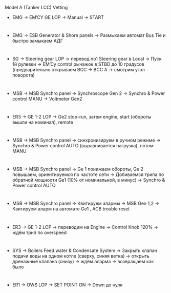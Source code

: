 Model A (Tanker LCC) Vetting
- EMG → EM’CY GE LOP → Manual → START
#
- EMG → ESB Generator & Shore panels →  Размыкаем автомат Bus Tie и быстро замыкаем АДГ
#
- SG → Steering gear LOP → перевод no1 Steering gear в Local → Пуск 1й рулевки → EM’Cy control рычажок в STBD  до 10 градусов (предварительно открываем BCC → BCC A → смотрим угол поворота)
#
- MSB → MSB Synchro panel → Synchroscope Gen 2 →  Synchro & Power control MANU → Voltmeter Gen2
#
- ER3 → GE 1-2 LOP → Ge2 stop-run, затем engine, start (обороты вышли на номинал), remote
#
- MSB → MSB Synchro panel → синхронизируем в ручном режиме →  Synchro & Power control AUTO (выравнивается нагрузка), потом MANU
#
- MSB → MSB Synchro panel → Ge 1 понижаем обороты, Ge 2 повышаем, ориентируемся по частоте сети → Добиваемся трипа по обратной мощности Ge1 (10% от номинальной, в минус) →  Synchro & Power control AUTO
#
- MSB → MSB Synchro panel → Квитируем алармы → MSB Gen 1,2 → Квитируем аларм на автомате Ge1 , ACB trouble reset
#
- ER3 → GE 1-2 LOP → переводим на Engine → Control Knob 120% → ждём трип по overspeed
#
- SYS → Boilers Feed water & Condensate System → Закрыть клапан подачи воды на одном котле (сверху, синяя ветка) → открыть дренажные клапана (снизу) → ждём аларма → возвращаем как было
#
- ER1 → OWS LOP → SET POINT ON → Down до нуля 

